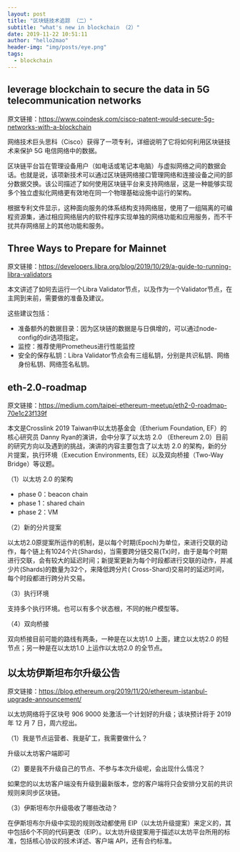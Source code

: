 ```yaml
---
layout: post
title: "区块链技术追踪 （二）"
subtitle: "what's new in blockchain （2）"
date: 2019-11-22 10:51:11
author: "hello2mao"
header-img: "img/posts/eye.png"
tags:
  - blockchain
---
```


## leverage blockchain to secure the data in 5G telecommunication networks

原文链接：https://www.coindesk.com/cisco-patent-would-secure-5g-networks-with-a-blockchain

网络技术巨头思科（Cisco）获得了一项专利，详细说明了它将如何利用区块链技术来保护 5G 电信网络中的数据。

区块链平台旨在管理设备用户（如电话或笔记本电脑）与虚拟网络之间的数据会话。也就是说，该项新技术可以通过区块链网络接口管理网络和连接设备之间的部分数据交换。该公司描述了如何使用区块链平台来支持网络层，这是一种能够实现多个独立虚拟化网络更有效地在同一个物理基础设施中运行的架构。

根据专利文件显示，这种面向服务的体系结构支持网络层，使用了一组隔离的可编程资源集，通过相应网络层内的软件程序实现单独的网络功能和应用服务，而不干扰共存网络层上的其他功能和服务。


## Three Ways to Prepare for Mainnet

原文链接：https://developers.libra.org/blog/2019/10/29/a-guide-to-running-libra-validators

本文讲述了如何去运行一个Libra Validator节点，以及作为一个Validator节点，在主网到来前，需要做的准备及建议。

这些建议包括：

- 准备额外的数据目录：因为区块链的数据是与日俱增的，可以通过node-config的dir选项指定。
- 监控：推荐使用Prometheus进行性能监控
- 安全的保存私钥：Libra Validator节点会有三组私钥，分别是共识私钥、网络身份私钥、网络签名私钥。

## eth-2.0-roadmap

原文链接：https://medium.com/taipei-ethereum-meetup/eth2-0-roadmap-70e1c23f139f

本文是Crosslink 2019 Taiwan中以太坊基金会（Etherium Foundation, EF）的核心研究员 Danny Ryan的演讲，会中分享了以太坊 2.0 （Ethereum 2.0）目前的研究方向以及遇到的挑战，演讲的内容主要包含了以太坊 2.0 的架构，新的分片提案，执行环境（Execution Environments, EE）以及双向桥接（Two-Way Bridge）等议题。

（1）以太坊 2.0 的架构

- phase 0：beacon chain
- phase 1：shared chain
- phase 2：VM

（2）新的分片提案

以太坊2.0原提案所运作的机制，是以每个时期(Epoch)为单位，来进行交联的动作，每个链上有1024个片(Shards)，当需要跨分链交易(Tx)时，由于是每个时期进行交联，会有较大的延迟时间；新提案更新为每个时段都进行交联的动作，并减少片(Shards)的数量为32个，来降低跨分片( Cross-Shard)交易时的延迟时间，每个时段都进行跨分片交易。

（3）执行环境

支持多个执行环境。也可以有多个状态根，不同的帐户模型等。

（4）双向桥接

双向桥接目前可能的路线有两条，一种是在以太坊1.0 上面，建立以太坊2.0 的轻节点；另一种是在以太坊1.0 上运作以太坊2.0 的全节点。

## 以太坊伊斯坦布尔升级公告

原文链接：https://blog.ethereum.org/2019/11/20/ethereum-istanbul-upgrade-announcement/

以太坊网络将于区块号 906 9000 处激活一个计划好的升级；该块预计将于 2019 年 12 月 7 日，周六挖出。

（1）我是节点运营者、我是矿工，我需要做什么？

升级以太坊客户端即可

（2）要是我不升级自己的节点、不参与本次升级呢，会出现什么情况？

如果您的以太坊客户端没有升级到最新版本，您的客户端将只会安排分叉前的共识规则来同步区块链。

（3）伊斯坦布尔升级吸收了哪些改动？

在伊斯坦布尔升级中实现的规则改动都使用 EIP（以太坊升级提案）来定义的，其中包括6个不同的代码更改（EIP）。以太坊升级提案用于描述以太坊平台所用的标准，包括核心协议的技术详述、客户端 API，还有合约标准。
